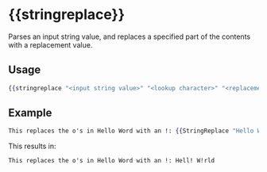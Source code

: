 # {{stringreplace}}

Parses an input string value, and replaces a specified part of the contents with a replacement value.

## Usage

```handlebars
{{stringreplace "<input string value>" "<lookup character>" "<replacement character>"}}
```

## Example

```handlebars
This replaces the o's in Hello Word with an !: {{StringReplace "Hello World" "o" "!"}}
```

This results in:

```text
This replaces the o's in Hello Word with an !: Hell! W!rld
```
